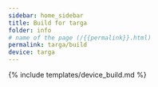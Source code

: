 ```yaml
---
sidebar: home_sidebar
title: Build for targa
folder: info
# name of the page (/{{permalink}}.html)
permalink: targa/build
device: targa
---
```

{% include templates/device_build.md %}
